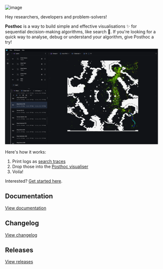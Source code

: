 ![image](https://github.com/ShortestPathLab/posthoc-app/assets/15244945/7ed341b8-1415-4572-9103-5d103bdd7835)

Hey researchers, developers and problem-solvers!

**Posthoc** is a way to build simple and effective visualisations ✨ for sequential decision-making algorithms, like search 🚀. If you're looking for a quick way to analyse, debug or understand your algorithm, give Posthoc a try!

![Alt text](./client/src/public/screenshots/0.png)

Here's how it works:

1. Print logs as [search traces](https://posthoc.pathfinding.ai/docs/search-trace)
2. Drop those into the [Posthoc visualiser](https://posthoc.pathfinding.ai/docs/category/posthoc-visualiser)
3. Voila!

Interested? [Get started here](https://posthoc.pathfinding.ai).

## Documentation

[View documentation](https://posthoc.pathfinding.ai)

## Changelog

[View changelog](./docs/changelog.md)

## Releases

[View releases](https://github.com/ShortestPathLab/posthoc-app/releases)
